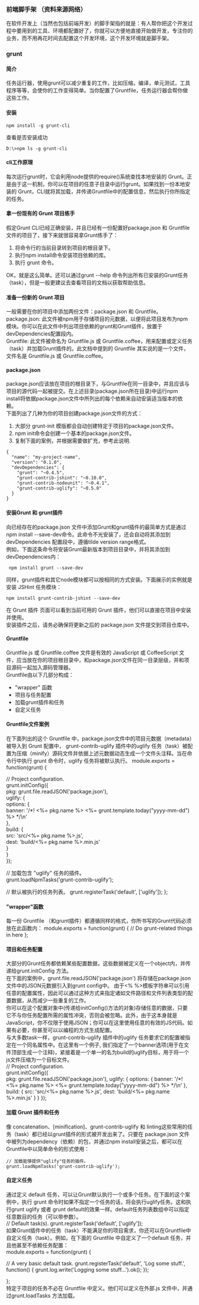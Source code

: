 ### 前端脚手架 （资料来源网络）
在软件开发上（当然也包括前端开发）的脚手架指的就是：有人帮你把这个开发过程中要用到的工具、环境都配置好了，你就可以方便地直接开始做开发，专注你的业务，而不用再花时间去配置这个开发环境，这个开发环境就是脚手架。  
### grunt
#### 简介
任务运行器，使用grunt可以减少重复的工作，比如压缩，编译，单元测试，工具程序等等，会使你的工作变得简单。当你配置了Gruntfile，任务运行器会帮你做这些工作。
#### 安装
```
npm install -g grunt-cli
```
查看是否安装成功
```
D:\>npm ls -g grunt-cli
``` 
#### cli工作原理
每次运行grunt时，它会利用node提供的require()系统查找本地安装的 Grunt。正是由于这一机制，你可以在项目的任意子目录中运行grunt。如果找到一份本地安装的 Grunt，CLI就将其加载，并传递Gruntfile中的配置信息，然后执行你所指定的任务。
#### 拿一份现有的 Grunt 项目练手 
假定Grunt CLI已经正确安装，并且已经有一份配置好package.json 和 Gruntfile 文件的项目了，接下来就很容易拿Grunt练手了：

1. 将命令行的当前目录转到项目的根目录下。
2. 执行npm install命令安装项目依赖的库。
3. 执行 grunt 命令。

OK，就是这么简单。还可以通过grunt --help 命令列出所有已安装的Grunt任务（task），但是一般更建议去查看项目的文档以获取帮助信息。
#### 准备一份新的 Grunt 项目 
一般需要在你的项目中添加两份文件：package.json 和 Gruntfile。  
package.json: 此文件被npm用于存储项目的元数据，以便将此项目发布为npm模块。你可以在此文件中列出项目依赖的grunt和Grunt插件，放置于devDependencies配置段内。   
Gruntfile: 此文件被命名为 Gruntfile.js 或 Gruntfile.coffee，用来配置或定义任务（task）并加载Grunt插件的。此文档中提到的 Gruntfile 其实说的是一个文件，文件名是 Gruntfile.js 或 Gruntfile.coffee。    
#### package.json
package.json应该放在项目的根目录下，与Gruntfile在同一目录中，并且应该与项目的源代码一起被提交。在上述目录(package.json所在目录)中运行npm install将依据package.json文件中所列出的每个依赖来自动安装适当版本的依赖。   
下面列出了几种为你的项目创建package.json文件的方式：

1. 大部分 grunt-init 模版都会自动创建特定于项目的package.json文件。
2. npm init命令会创建一个基本的package.json文件。
3. 复制下面的案例，并根据需要做扩充，参考此说明.
```
{
  "name": "my-project-name",
  "version": "0.1.0",
  "devDependencies": {
    "grunt": "~0.4.5",
    "grunt-contrib-jshint": "~0.10.0",
    "grunt-contrib-nodeunit": "~0.4.1",
    "grunt-contrib-uglify": "~0.5.0"
  }
}
```
#### 安装Grunt 和 grunt插件   
向已经存在的package.json 文件中添加Grunt和grunt插件的最简单方式是通过npm install <module> --save-dev命令。此命令不光安装了<module>，还会自动将其添加到devDependencies 配置段中，遵循tilde version range格式。    
例如，下面这条命令将安装Grunt最新版本到项目目录中，并将其添加到devDependencies内：  
```
 npm install grunt --save-dev
```
同样，grunt插件和其它node模块都可以按相同的方式安装。下面展示的实例就是安装 JSHint 任务模块：
```
npm install grunt-contrib-jshint --save-dev
```
在 Grunt 插件 页面可以看到当前可用的 Grunt 插件，他们可以直接在项目中安装并使用。  
安装插件之后，请务必确保将更新之后的 package.json 文件提交到项目仓库中。    
#### Gruntfile  
Gruntfile.js 或 Gruntfile.coffee 文件是有效的 JavaScript 或 CoffeeScript 文件，应当放在你的项目根目录中，和package.json文件在同一目录层级，并和项目源码一起加入源码管理器。     
Gruntfile由以下几部分构成：  
- "wrapper" 函数
- 项目与任务配置
- 加载grunt插件和任务
- 自定义任务  
#### Gruntfile文件案例
在下面列出的这个 Gruntfile 中，package.json文件中的项目元数据（metadata）被导入到 Grunt 配置中， grunt-contrib-uglify 插件中的uglify 任务（task）被配置为压缩（minify）源码文件并依据上述元数据动态生成一个文件头注释。当在命令行中执行 grunt 命令时，uglify 任务将被默认执行。
module.exports = function(grunt) {     

  // Project configuration.     
  grunt.initConfig({     
    pkg: grunt.file.readJSON('package.json'),        
    uglify: {      
      options: {     
        banner: '/*! <%= pkg.name %> <%= grunt.template.today("yyyy-mm-dd") %> */\n'      
      },       
      build: {         
        src: 'src/<%= pkg.name %>.js',        
        dest: 'build/<%= pkg.name %>.min.js'       
      }        
    }      
  });     

  // 加载包含 "uglify" 任务的插件。  
  grunt.loadNpmTasks('grunt-contrib-uglify');  

  // 默认被执行的任务列表。
  grunt.registerTask('default', ['uglify']);
};
#### "wrapper"函数
每一份 Gruntfile （和grunt插件）都遵循同样的格式，你所书写的Grunt代码必须放在此函数内：
module.exports = function(grunt) {
  // Do grunt-related things in here
};  
#### 项目和任务配置  
大部分的Grunt任务都依赖某些配置数据，这些数据被定义在一个object内，并传递给grunt.initConfig 方法。      
在下面的案例中，grunt.file.readJSON('package.json') 将存储在package.json文件中的JSON元数据引入到grunt config中。 由于<% %>模板字符串可以引用任意的配置属性，因此可以通过这种方式来指定诸如文件路径和文件列表类型的配置数据，从而减少一些重复的工作。       
你可以在这个配置对象中(传递给initConfig()方法的对象)存储任意的数据，只要它不与你任务配置所需的属性冲突，否则会被忽略。此外，由于这本身就是JavaScript，你不仅限于使用JSON；你可以在这里使用任意的有效的JS代码。如果有必要，你甚至可以以编程的方式生成配置。        
与大多数task一样，grunt-contrib-uglify 插件中的uglify 任务要求它的配置被指定在一个同名属性中。在这里有一个例子, 我们指定了一个banner选项(用于在文件顶部生成一个注释)，紧接着是一个单一的名为build的uglify目标，用于将一个js文件压缩为一个目标文件。       
// Project configuration.     
grunt.initConfig({    
  pkg: grunt.file.readJSON('package.json'),
  uglify: {
    options: {
      banner: '/*! <%= pkg.name %> <%= grunt.template.today("yyyy-mm-dd") %> */\n'
    },
    build: {
      src: 'src/<%= pkg.name %>.js',
      dest: 'build/<%= pkg.name %>.min.js'
    }
  }
});   
#### 加载 Grunt 插件和任务
像 concatenation、[minification]、grunt-contrib-uglify 和 linting这些常用的任务（task）都已经以grunt插件的形式被开发出来了。只要在 package.json 文件中被列为dependency（依赖）的包，并通过npm install安装之后，都可以在Gruntfile中以简单命令的形式使用：
```
// 加载能够提供"uglify"任务的插件。
grunt.loadNpmTasks('grunt-contrib-uglify');
```
#### 自定义任务
通过定义 default 任务，可以让Grunt默认执行一个或多个任务。在下面的这个案例中，执行 grunt 命令时如果不指定一个任务的话，将会执行uglify任务。这和执行grunt uglify 或者 grunt default的效果一样。default任务列表数组中可以指定任意数目的任务（可以带参数）。   
// Default task(s).
grunt.registerTask('default', ['uglify']);   
如果Grunt插件中的任务（task）不能满足你的项目需求，你还可以在Gruntfile中自定义任务（task）。例如，在下面的 Gruntfile 中自定义了一个default 任务，并且他甚至不依赖任务配置：   
module.exports = function(grunt) {

  // A very basic default task.
  grunt.registerTask('default', 'Log some stuff.', function() {
    grunt.log.write('Logging some stuff...').ok();
  });

};  
特定于项目的任务不必在 Gruntfile 中定义。他们可以定义在外部.js 文件中，并通过grunt.loadTasks 方法加载。








